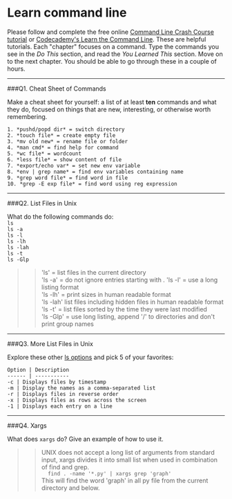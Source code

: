 # Learn command line

Please follow and complete the free online [Command Line Crash Course
tutorial](https://web.archive.org/web/20160708171659/http://cli.learncodethehardway.org/book/) or [Codecademy's Learn the Command Line](https://www.codecademy.com/learn/learn-the-command-line). These are helpful tutorials. Each "chapter" focuses on a command. Type the commands you see in the _Do This_ section, and read the _You Learned This_ section. Move on to the next chapter. You should be able to go through these in a couple of hours.

---

###Q1.  Cheat Sheet of Commands  

Make a cheat sheet for yourself: a list of at least **ten** commands and what they do, focused on things that are new, interesting, or otherwise worth remembering.

> >   
    1. *pushd/popd dir* = switch directory  
    2. *touch file* = create empty file  
    3. *mv old new* = rename file or folder  
    4. *man cmd* = find help for command  
    5. *wc file* = wordcount  
    6. *less file* = show content of file  
    7. *export/echo var* = set new env variable  
    8. *env | grep name* = find env variables containing name 
    9. *grep word file* = find word in file  
    10. *grep -E exp file* = find word using reg expression  
      

---

###Q2.  List Files in Unix   

What do the following commands do:  
`ls`  
`ls -a`  
`ls -l`  
`ls -lh`  
`ls -lah`  
`ls -t`  
`ls -Glp`  

>> 'ls' = list files in the current directory  
  'ls -a' = do not ignore entries starting with .
  'ls -l' = use a long listing format  
  'ls -lh' = print sizes in human readable format  
  'ls -lah' list files including hidden files in human readable format  
  'ls -t' = list files sorted by the time they were last modified  
  'ls -Glp' = use long listing, append '/' to directories and don't print group names

---

###Q3.  More List Files in Unix  

Explore these other [ls options](http://www.techonthenet.com/unix/basic/ls.php) and pick 5 of your favorites:

> > 
    Option | Description
    ------ | -----------
    -c | Displays files by timestamp
    -m | Display the names as a comma-separated list
    -r | Displays files in reverse order
    -x | Displays files as rows across the screen
    -1 | Displays each entry on a line 

---

###Q4.  Xargs   

What does `xargs` do? Give an example of how to use it.

> > UNIX does not accept a long list of arguments from standard input, xargs divides it into small list when used in combination of find and grep.      
    ```  
    find . -name '*.py' | xargs grep 'graph'
    ```  
    This will find the word 'graph' in all py file from the current directory and below.

